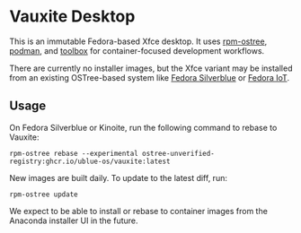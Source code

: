 # Vauxite Desktop

This is an immutable Fedora-based Xfce desktop. It uses [rpm-ostree](https://coreos.github.io/rpm-ostree/), [podman](https://podman.io/), and [toolbox](https://containertoolbx.org/) for container-focused development workflows.

There are currently no installer images, but the Xfce variant may be installed from an existing OSTree-based system like [Fedora Silverblue](https://silverblue.fedoraproject.org/) or [Fedora IoT](https://getfedora.org/en/iot/).

## Usage

On Fedora Silverblue or Kinoite, run the following command to rebase to Vauxite:
```shell
rpm-ostree rebase --experimental ostree-unverified-registry:ghcr.io/ublue-os/vauxite:latest
```

New images are built daily. To update to the latest diff, run:
```shell
rpm-ostree update
```

We expect to be able to install or rebase to container images from the Anaconda installer UI in the future.
